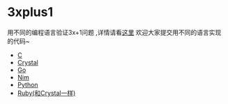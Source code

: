 # 3xplus1
用不同的编程语言验证3x+1问题 ,详情请看[这里](/intro.ipynb)
欢迎大家提交用不同的语言实现的代码~

* [C](/threexp1.c)
* [Crystal](/3xp1.cr)
* [Go](/3xp1.go)
* [Nim](/threexp1.nim)
* [Python](/threexp1.py)
* [Ruby(和Crystal一样)](/3xp1.rb)
